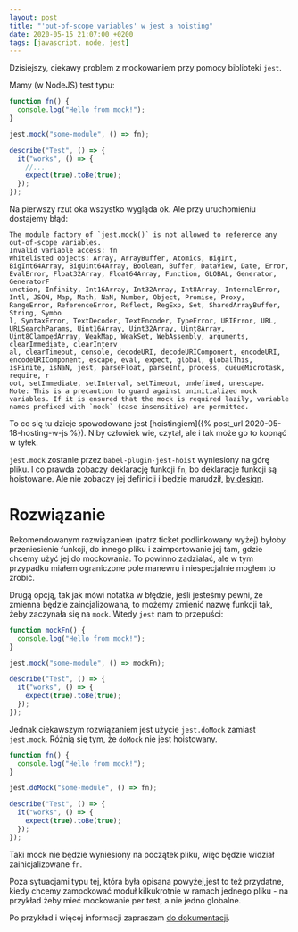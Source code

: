 ```yaml
---
layout: post
title: "'out-of-scope variables' w jest a hoisting"
date: 2020-05-15 21:07:00 +0200
tags: [javascript, node, jest]
---
```


Dzisiejszy, ciekawy problem z mockowaniem przy pomocy biblioteki `jest`.

Mamy (w NodeJS) test typu:

```javascript
function fn() {
  console.log("Hello from mock!");
}

jest.mock("some-module", () => fn);

describe("Test", () => {
  it("works", () => {
    //...
    expect(true).toBe(true);
  });
});
```

Na pierwszy rzut oka wszystko wygląda ok. Ale przy uruchomieniu dostajemy błąd:

```
The module factory of `jest.mock()` is not allowed to reference any out-of-scope variables.
Invalid variable access: fn
Whitelisted objects: Array, ArrayBuffer, Atomics, BigInt, BigInt64Array, BigUint64Array, Boolean, Buffer, DataView, Date, Error, EvalError, Float32Array, Float64Array, Function, GLOBAL, Generator, GeneratorF
unction, Infinity, Int16Array, Int32Array, Int8Array, InternalError, Intl, JSON, Map, Math, NaN, Number, Object, Promise, Proxy, RangeError, ReferenceError, Reflect, RegExp, Set, SharedArrayBuffer, String, Symbo
l, SyntaxError, TextDecoder, TextEncoder, TypeError, URIError, URL, URLSearchParams, Uint16Array, Uint32Array, Uint8Array, Uint8ClampedArray, WeakMap, WeakSet, WebAssembly, arguments, clearImmediate, clearInterv
al, clearTimeout, console, decodeURI, decodeURIComponent, encodeURI, encodeURIComponent, escape, eval, expect, global, globalThis, isFinite, isNaN, jest, parseFloat, parseInt, process, queueMicrotask, require, r
oot, setImmediate, setInterval, setTimeout, undefined, unescape.
Note: This is a precaution to guard against uninitialized mock variables. If it is ensured that the mock is required lazily, variable names prefixed with `mock` (case insensitive) are permitted.
```

To co się tu dzieje spowodowane jest [hoistingiem]({% post_url 2020-05-18-hosting-w-js %}). Niby człowiek wie, czytał, ale i tak może go to kopnąć w tyłek.

`jest.mock` zostanie przez `babel-plugin-jest-hoist` wyniesiony na górę pliku. I co prawda zobaczy deklarację funkcji `fn`, bo deklaracje funkcji są hoistowane. Ale nie zobaczy jej definicji i będzie marudził, [by design](https://github.com/facebook/jest/issues/9730).

# Rozwiązanie

Rekomendowanym rozwiązaniem (patrz ticket podlinkowany wyżej) byłoby przeniesienie funkcji, do innego pliku i zaimportowanie jej tam, gdzie chcemy użyć jej do mockowania. To powinno zadziałać, ale w tym przypadku miałem ograniczone pole manewru i niespecjalnie mogłem to zrobić.

Drugą opcją, tak jak mówi notatka w błędzie, jeśli jesteśmy pewni, że zmienna będzie zaincjalizowana, to możemy zmienić nazwę funkcji tak, żeby zaczynała się na `mock`. Wtedy `jest` nam to przepuści:

```javascript
function mockFn() {
  console.log("Hello from mock!");
}

jest.mock("some-module", () => mockFn);

describe("Test", () => {
  it("works", () => {
    expect(true).toBe(true);
  });
});
```

Jednak ciekawszym rozwiązaniem jest użycie `jest.doMock` zamiast `jest.mock`. Różnią się tym, że `doMock` nie jest hoistowany.

```javascript
function fn() {
  console.log("Hello from mock!");
}

jest.doMock("some-module", () => fn);

describe("Test", () => {
  it("works", () => {
    expect(true).toBe(true);
  });
});
```

Taki mock nie będzie wyniesiony na początek pliku, więc będzie widział zainicjalizowane `fn`.

Poza sytuacjami typu tej, która była opisana powyżej,jest to też przydatne, kiedy chcemy zamockować moduł kilkukrotnie w ramach jednego pliku - na przykład żeby mieć mockowanie per test, a nie jedno globalne.

Po przykład i więcej informacji zapraszam [do dokumentacji](https://jestjs.io/docs/en/jest-object#jestdomockmodulename-factory-options).
